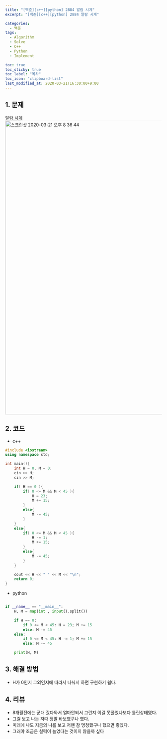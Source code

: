 ```yaml
---
title: "[백준][c++][python] 2884 알람 시계"
excerpt: "[백준][c++][python] 2884 알람 시계"

categories:
  - 백준
tags:
  - Algorithm
  - Solve
  - C++
  - Python
  - Implement

toc: true
toc_sticky: true
toc_label: "목차"
toc_icon: "clipboard-list"
last_modified_at: 2020-03-21T16:30:00+9:00
---
```


## 1. 문제
[알람 시계](https://www.acmicpc.net/problem/2884)  
<img width="942" alt="스크린샷 2020-03-21 오후 8 36 44" src="https://user-images.githubusercontent.com/20227720/77225611-e4ca4280-6bb3-11ea-9395-fea71e6a6ccd.png">


## 2. 코드

- c++

```c++
#include <iostream>
using namespace std;

int main(){
    int H = 0, M = 0;
    cin >> H;
    cin >> M;

    if( H == 0 ){
        if( 0 <= M && M < 45 ){
            H = 23;
            M += 15;
        }
        else{
            M -= 45;
        }
    }
    else{
        if( 0 <= M && M < 45 ){
            H -= 1;
            M += 15;
        }
        else{
            M -= 45;
        }
    }

    cout << H << " " << M << "\n";
    return 0;
}
```

- python

```python

if __name__ == "__main__":
    H, M = map(int , input().split())

    if H == 0:
        if 0 <= M < 45: H = 23; M += 15
        else: M -= 45
    else:
        if 0 <= M < 45: H -= 1; M += 15
        else: M -= 45

    print(H, M)
```

## 3. 해결 방법

- H가 0인지 그외인지에 따라서 나눠서 하면 구현하기 쉽다.

## 4. 리뷰

- 8개월전에는 군대 갔다와서 얼마안되서 그런지 이걸 못풀었나보다 틀린상태였다. 
- 그걸 보고 나는 저때 정말 바보였구나 했다.
- 미래에 나도 지금의 나를 보고 저땐 참 멍청했구나 했으면 좋겠다.
- 그래야 조금은 실력이 늘었다는 것이지 않을까 싶다